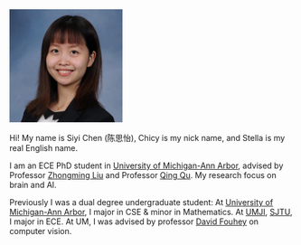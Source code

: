 <!-- # Welcome -->

<!-- ![](heading.jpg) -->
<!-- I took this picture in Ushuaia by chance. It's so lovely. -->

<!-- ------ -->
<!-- ## About Me -->

<img src="Self/IMG_3340 copy.JPG" alt="me" width="200"/> 

Hi! My name is Siyi Chen (陈思怡), Chicy is my nick name, and Stella is my real English name.

I am an ECE PhD student in [University of Michigan-Ann Arbor](https://cse.engin.umich.edu/), advised by Professor [Zhongming Liu](https://libi.engin.umich.edu/profile/zhongming-liu/) and Professor [Qing Qu](https://qingqu.engin.umich.edu/). My research focus on brain and AI.

Previously I was a dual degree undergraduate student: At [University of Michigan-Ann Arbor](https://cse.engin.umich.edu/), I major in CSE & minor in Mathematics. At [UMJI](https://www.ji.sjtu.edu.cn/), [SJTU](https://en.sjtu.edu.cn/), I major in ECE. At UM, I was advised by professor [David Fouhey](https://web.eecs.umich.edu/~fouhey/) on computer vision.

<!-- ------ -->
<!-- ## Resources -->

<!-- 1. [Research](research.md) -->

<!-- 2. [Project](project.md) -->

<!-- 3. [Teaching](teaching.md) -->

<!-- 4. [Game](game.md) -->

<!-- 5. [Miscellaneous](miscellaneous.md) -->
